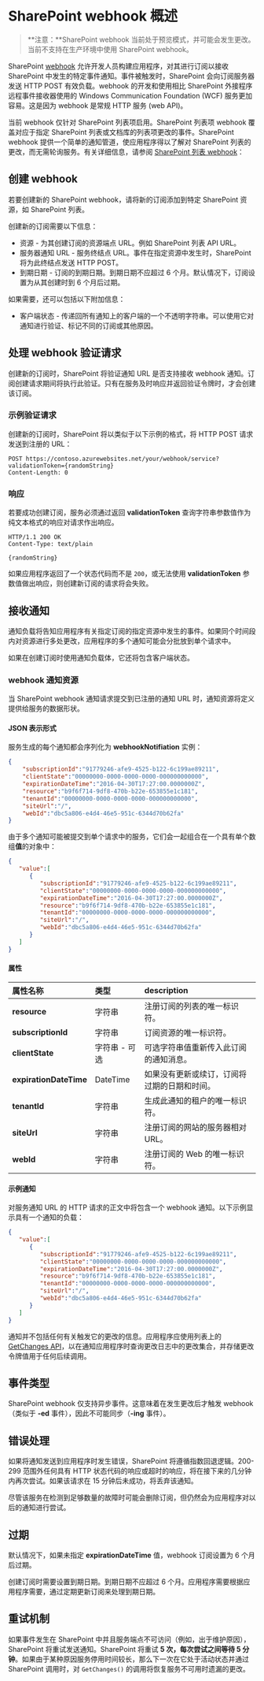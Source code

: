# <a name="overview-of-sharepoint-webhooks"></a>SharePoint webhook 概述

>**注意：**SharePoint webhook 当前处于预览模式，并可能会发生更改。当前不支持在生产环境中使用 SharePoint webhook。

SharePoint [webhook](http://en.wikipedia.org/wiki/Webhook) 允许开发人员构建应用程序，对其进行订阅以接收 SharePoint 中发生的特定事件通知。事件被触发时，SharePoint 会向订阅服务器发送 HTTP POST 有效负载。webhook 的开发和使用相比 SharePoint 外接程序远程事件接收器使用的 Windows Communication Foundation (WCF) 服务更加容易。这是因为 webhook 是常规 HTTP 服务 (web API)。

当前 webhook 仅针对 SharePoint 列表项启用。SharePoint 列表项 webhook 覆盖对应于指定 SharePoint 列表或文档库的列表项更改的事件。SharePoint webhook 提供一个简单的通知管道，使应用程序得以了解对 SharePoint 列表的更改，而无需轮询服务。有关详细信息，请参阅 [SharePoint 列表 webhook](./lists/overview-sharepoint-list-webhooks)： 

## <a name="creating-webhooks"></a>创建 webhook
若要创建新的 SharePoint webhook，请将新的订阅添加到特定 SharePoint 资源，如 SharePoint 列表。 

创建新的订阅需要以下信息：

- 资源 - 为其创建订阅的资源端点 URL。例如 SharePoint 列表 API URL。
- 服务器通知 URL - 服务终结点 URL。事件在指定资源中发生时，SharePoint 将为此终结点发送 HTTP POST。
- 到期日期 - 订阅的到期日期。到期日期不应超过 6 个月。默认情况下，订阅设置为从其创建时到 6 个月后过期。 

如果需要，还可以包括以下附加信息：

- 客户端状态 - 传递回所有通知上的客户端的一个不透明字符串。可以使用它对通知进行验证、标记不同的订阅或其他原因。

## <a name="handling-webhook-validation-requests"></a>处理 webhook 验证请求

创建新的订阅时，SharePoint 将验证通知 URL 是否支持接收 webhook 通知。订阅创建请求期间将执行此验证。只有在服务及时响应并返回验证令牌时，才会创建该订阅。

### <a name="example-validation-request"></a>示例验证请求

创建新的订阅时，SharePoint 将以类似于以下示例的格式，将 HTTP POST 请求发送到注册的 URL：


```http
POST https://contoso.azurewebsites.net/your/webhook/service?validationToken={randomString}
Content-Length: 0
```

### <a name="response"></a>响应

若要成功创建订阅，服务必须通过返回 **validationToken** 查询字符串参数值作为纯文本格式的响应对请求作出响应。

```http
HTTP/1.1 200 OK
Content-Type: text/plain

{randomString}
```

如果应用程序返回了一个状态代码而不是 `200`，或无法使用 **validationToken** 参数值做出响应，则创建新订阅的请求将会失败。

## <a name="receiving-notifications"></a>接收通知
通知负载将告知应用程序有关指定订阅的指定资源中发生的事件。如果同个时间段内对资源进行多处更改，应用程序的多个通知可能会分批放到单个请求中。

如果在创建订阅时使用通知负载体，它还将包含客户端状态。

### <a name="webhook-notification-resource"></a>webhook 通知资源

当 SharePoint webhook 通知请求提交到已注册的通知 URL 时，通知资源将定义提供给服务的数据形状。

#### <a name="json-representation"></a>JSON 表示形式

服务生成的每个通知都会序列化为 **webhookNotifiation** 实例：

```json
{
    "subscriptionId":"91779246-afe9-4525-b122-6c199ae89211",
    "clientState":"00000000-0000-0000-0000-000000000000",
    "expirationDateTime":"2016-04-30T17:27:00.0000000Z",
    "resource":"b9f6f714-9df8-470b-b22e-653855e1c181",
    "tenantId":"00000000-0000-0000-0000-000000000000",
    "siteUrl":"/",
    "webId":"dbc5a806-e4d4-46e5-951c-6344d70b62fa"
}
```

由于多个通知可能被提交到单个请求中的服务，它们会一起组合在一个具有单个数组**值**的对象中：

```json
{
   "value":[
      {
         "subscriptionId":"91779246-afe9-4525-b122-6c199ae89211",
         "clientState":"00000000-0000-0000-0000-000000000000",
         "expirationDateTime":"2016-04-30T17:27:00.0000000Z",
         "resource":"b9f6f714-9df8-470b-b22e-653855e1c181",
         "tenantId":"00000000-0000-0000-0000-000000000000",
         "siteUrl":"/",
         "webId":"dbc5a806-e4d4-46e5-951c-6344d70b62fa"
      }
   ]
}
```

#### <a name="properties"></a>属性

| 属性名称          | 类型              | description                                                                                                                         |
|:-----------------------|:------------------|:------------------------------------------------------------------------------------------------------------------------------------|
| **resource**           | 字符串            | 注册订阅的列表的唯一标识符。                                                                 |
| **subscriptionId**     | 字符串            | 订阅资源的唯一标识符。                                                                                 |
| **clientState**        | 字符串 - 可选 | 可选字符串值重新传入此订阅的通知消息。                                     |
| **expirationDateTime** | DateTime          | 如果没有更新或续订，订阅将过期的日期和时间。                                                      |
| **tenantId**           | 字符串            | 生成此通知的租户的唯一标识符。                                                                 |
| **siteUrl**            | 字符串            | 注册订阅的网站的服务器相对 URL。                                                               |
| **webId**              | 字符串            | 注册订阅的 Web 的唯一标识符。                                                                  |

#### <a name="example-notification"></a>示例通知
对服务通知 URL 的 HTTP 请求的正文中将包含一个 webhook 通知。以下示例显示具有一个通知的负载：

```json
{
   "value":[
      {
         "subscriptionId":"91779246-afe9-4525-b122-6c199ae89211",
         "clientState":"00000000-0000-0000-0000-000000000000",
         "expirationDateTime":"2016-04-30T17:27:00.0000000Z",
         "resource":"b9f6f714-9df8-470b-b22e-653855e1c181",
         "tenantId":"00000000-0000-0000-0000-000000000000",
         "siteUrl":"/",
         "webId":"dbc5a806-e4d4-46e5-951c-6344d70b62fa"
      }
   ]
}
```

通知并不包括任何有关触发它的更改的信息。应用程序应使用列表上的 [GetChanges API](https://msdn.microsoft.com/EN-US/library/office/dn531433.aspx#bk_ListGetChanges)，以在通知应用程序时查询更改日志中的更改集合，并存储更改令牌值用于任何后续调用。

## <a name="event-types"></a>事件类型
SharePoint webhook 仅支持异步事件。这意味着在发生更改后才触发 webhook（类似于 **-ed** 事件），因此不可能同步（**-ing** 事件）。

## <a name="error-handling"></a>错误处理
如果将通知发送到应用程序时发生错误，SharePoint 将遵循指数回退逻辑。200-299 范围外任何具有 HTTP 状态代码的响应或超时的响应，将在接下来的几分钟内再次尝试。如果该请求在 15 分钟后未成功，将丢弃该通知。

尽管该服务在检测到足够数量的故障时可能会删除订阅，但仍然会为应用程序对以后的通知进行尝试。

## <a name="expiration"></a>过期
默认情况下，如果未指定 **expirationDateTime** 值，webhook 订阅设置为 6 个月后过期。 

创建订阅时需要设置到期日期。到期日期不应超过 6 个月。应用程序需要根据应用程序需要，通过定期更新订阅来处理到期日期。 

## <a name="retry-mechanism"></a>重试机制

如果事件发生在 SharePoint 中并且服务端点不可访问（例如，出于维护原因），SharePoint 将重试发送通知。SharePoint 将重试 **5 次，每次尝试之间等待 5 分钟**。如果由于某种原因服务停用时间较长，那么下一次在它处于活动状态并通过 SharePoint 调用时，对 `GetChanges()` 的调用将恢复服务不可用时遗漏的更改。